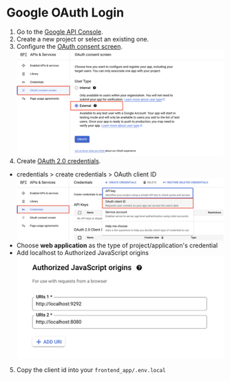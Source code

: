 # Google OAuth Login

1. Go to the [Google API Console](https://console.cloud.google.com/apis/credentials).
2. Create a new project or select an existing one.
3. Configure the [OAuth consent screen](https://developers.google.com/workspace/guides/configure-oauth-consent#configure_oauth_consent).
![](images/google_oauth_consent_screen.png)
4. Create [OAuth 2.0 credentials](https://developers.google.com/workspace/guides/create-credentials#oauth-client-id).
- credentials > create credentials > OAuth client ID
![](images/google_oauth_credentials.png)
- Choose **web application** as the type of project/application's credential
- Add localhost to Authorized JavaScript origins
![](images/google_authorized_javascript_origins.png)
5. Copy the client id into your `frontend_app/.env.local`
